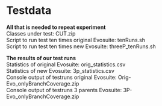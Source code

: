 # Testdata
**All that is needed to repeat experiment**<br>
Classes under test: CUT.zip <br>
Script to run test ten times original Evosuite: tenRuns.sh <br>
Script to run test ten times new Evosuite: threeP_tenRuns.sh <br>

**The results of our test runs**<br>
Statistics of original Evosuite: orig_statistics.csv <br>
Statistics of new Evosuite: 3p_statistics.csv<br>
Console output of testruns original Evosuite: Orig-Evo_onlyBranchCoverage.zip<br>
Console output of testruns 3 parents Evosuite: 3P-Evo_onlyBranchCoverage.zip <br>
